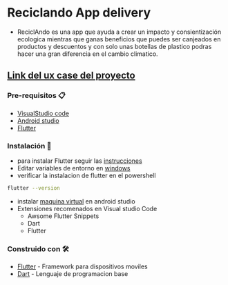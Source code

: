 # Reciclando App delivery 
- ReciclAndo es una app que ayuda a crear un impacto y consientización ecologica mientras que ganas beneficios  que puedes ser canjeados en productos y descuentos  y con solo unas botellas de plastico podras hacer una gran diferencia en el cambio climatico.
## [Link del ux case del proyecto](https://www.figma.com/file/TZl198OABgCCgkhJq0nuUS/Reciclando_UX_Estudio?node-id=216%3A10)

### Pre-requisitos 📋
- [VisualStudio code](https://code.visualstudio.com/)
- [Android studio](https://developer.android.com/studio?hl=es-419)
- [Flutter](https://flutter.dev/docs/get-started/install)


### Instalación 🔧
- para instalar Flutter seguir las [instrucciones](https://flutter.dev/docs/get-started/install/windows)
- Editar variables de entorno en [windows](https://www.genbeta.com/desarrollo/variables-entorno-que-sirven-como-podemos-editarlas-windows-linux )
- verificar la instalacion de flutter en el powershell
```bash
flutter --version
```
- instalar [maquina virtual](https://www.youtube.com/watch?v=MAmrggRxEJ4) en android studio 
- Extensiones recomenados en Visual studio Code
	-  Awsome Flutter Snippets
	- Dart
	- Flutter

### Construido con 🛠️
- [Flutter](https://flutter.dev/) - Framework para dispositivos moviles
- [Dart](https://dart.dev/) - Lenguaje de programacion base


